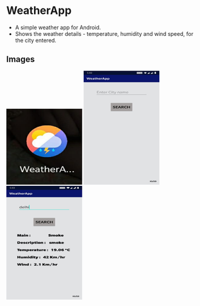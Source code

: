 # WeatherApp #
* A simple weather app for Android. 
* Shows the weather details - temperature, humidity and wind speed, for the city entered.

## Images ##
<img src="https://github.com/Kkft9/WeatherApp/blob/master/images/logo.jpeg" width="200" height="200" />
<img src="https://github.com/Kkft9/WeatherApp/blob/master/images/app1.jpeg" width="200" height="300" />
<img src="https://github.com/Kkft9/WeatherApp/blob/master/images/app2.jpeg" width="200" height="300" />
